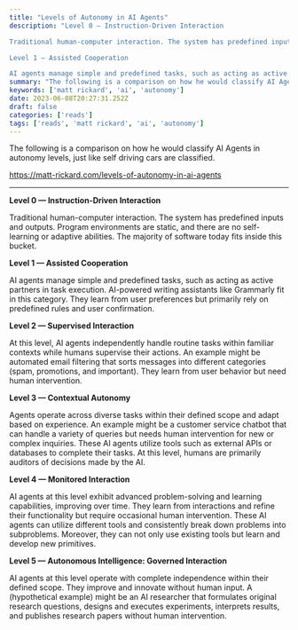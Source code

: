 ```yaml
---
title: "Levels of Autonomy in AI Agents"
description: "Level 0 — Instruction-Driven Interaction

Traditional human-computer interaction. The system has predefined inputs and outputs. Program environments are static, and there are no self-learning or adaptive abilities. The majority of software today fits inside this bucket.

Level 1 — Assisted Cooperation

AI agents manage simple and predefined tasks, such as acting as active partners in task execution. AI-powered writing assistants like Grammarly fit in this category. They learn from user preferenc"
summary: "The following is a comparison on how he would classify AI Agents in autonomy levels, just like self driving cars are classified."
keywords: ['matt rickard', 'ai', 'autonomy']
date: 2023-06-08T20:27:31.252Z
draft: false
categories: ['reads']
tags: ['reads', 'matt rickard', 'ai', 'autonomy']
---
```


The following is a comparison on how he would classify AI Agents in autonomy levels, just like self driving cars are classified.

https://matt-rickard.com/levels-of-autonomy-in-ai-agents

---

**Level 0 — Instruction-Driven Interaction**

Traditional human-computer interaction. The system has predefined inputs and outputs. Program environments are static, and there are no self-learning or adaptive abilities. The majority of software today fits inside this bucket.

**Level 1 — Assisted Cooperation**

AI agents manage simple and predefined tasks, such as acting as active partners in task execution. AI-powered writing assistants like Grammarly fit in this category. They learn from user preferences but primarily rely on predefined rules and user confirmation.

**Level 2 — Supervised Interaction**

At this level, AI agents independently handle routine tasks within familiar contexts while humans supervise their actions. An example might be automated email filtering that sorts messages into different categories (spam, promotions, and important). They learn from user behavior but need human intervention.

**Level 3 — Contextual Autonomy**

Agents operate across diverse tasks within their defined scope and adapt based on experience. An example might be a customer service chatbot that can handle a variety of queries but needs human intervention for new or complex inquiries. These AI agents utilize tools such as external APIs or databases to complete their tasks. At this level, humans are primarily auditors of decisions made by the AI.

**Level 4 — Monitored Interaction**

AI agents at this level exhibit advanced problem-solving and learning capabilities, improving over time. They learn from interactions and refine their functionality but require occasional human intervention. These AI agents can utilize different tools and consistently break down problems into subproblems. Moreover, they can not only use existing tools but learn and develop new primitives.

**Level 5 — Autonomous Intelligence: Governed Interaction**

AI agents at this level operate with complete independence within their defined scope. They improve and innovate without human input. A (hypothetical example) might be an AI researcher that formulates original research questions, designs and executes experiments, interprets results, and publishes research papers without human intervention.